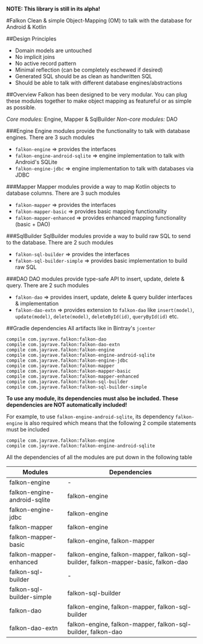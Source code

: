 **NOTE: This library is still in its alpha!**

#Falkon
Clean & simple Object-Mapping (OM) to talk with the database for Android & Kotlin

##Design Principles
 - Domain models are untouched
 - No implicit joins
 - No active record pattern
 - Minimal reflection (can be completely eschewed if desired)
 - Generated SQL should be as clean as handwritten SQL
 - Should be able to talk with different database engines/abstractions

##Overview
Falkon has been designed to be very modular. You can plug these modules together to make object mapping as featureful or as simple as possible.

*Core modules:* Engine, Mapper & SqlBuilder
*Non-core modules:* DAO

###Engine
Engine modules provide the functionality to talk with database engines. There are 3 such modules

 - `falkon-engine` => provides the interfaces
 - `falkon-engine-android-sqlite` => engine implementation to talk with Android's SQLite
 - `falkon-engine-jdbc` => engine implementation to talk with databases via JDBC

###Mapper
Mapper modules provide a way to map Kotlin objects to database columns. There are 3 such modules

- `falkon-mapper` => provides the interfaces
- `falkon-mapper-basic` => provides basic mapping functionality
- `falkon-mapper-enhanced` => provides enhanced mapping functionality (basic + DAO)

###SqlBuilder
SqlBuilder modules provide a way to build raw SQL to send to the database. There are 2 such modules

- `falkon-sql-builder` => provides the interfaces
- `falkon-sql-builder-simple` => provides basic implementation to build raw SQL

###DAO
DAO modules provide type-safe API to insert, update, delete & query. There are 2 such modules

- `falkon-dao` => provides insert, update, delete & query builder interfaces & implementation
- `falkon-dao-extn` => provides extension to `falkon-dao` like `insert(model)`, `update(model)`,  `delete(model)`, `deleteById(id)`, `queryById(id)` etc.

##Gradle dependencies
All artifacts like in Bintray's `jcenter`

    compile com.jayrave.falkon:falkon-dao
    compile com.jayrave.falkon:falkon-dao-extn
    compile com.jayrave.falkon:falkon-engine
    compile com.jayrave.falkon:falkon-engine-android-sqlite
    compile com.jayrave.falkon:falkon-engine-jdbc
    compile com.jayrave.falkon:falkon-mapper
    compile com.jayrave.falkon:falkon-mapper-basic
    compile com.jayrave.falkon:falkon-mapper-enhanced
    compile com.jayrave.falkon:falkon-sql-builder
    compile com.jayrave.falkon:falkon-sql-builder-simple

**To use any module, its dependencies must also be included. These dependencies are NOT automatically included!**

For example, to use `falkon-engine-android-sqlite`, its dependency `falkon-engine` is also required which means that the following 2 compile statements must be included

    compile com.jayrave.falkon:falkon-engine
    compile com.jayrave.falkon:falkon-engine-android-sqlite

All the dependencies of all the modules are put down in the following table

| Modules                      | Dependencies                                                                      |
|------------------------------|-----------------------------------------------------------------------------------|
| falkon-engine                | -                                                                                 |
| falkon-engine-android-sqlite | falkon-engine                                                                     |
| falkon-engine-jdbc           | falkon-engine                                                                     |
| falkon-mapper                | falkon-engine                                                                     |
| falkon-mapper-basic          | falkon-engine, falkon-mapper                                                      |
| falkon-mapper-enhanced       | falkon-engine, falkon-mapper, falkon-sql-builder, falkon-mapper-basic, falkon-dao |
| falkon-sql-builder           | -                                                                                 |
| falkon-sql-builder-simple    | falkon-sql-builder                                                                |
| falkon-dao                   | falkon-engine, falkon-mapper, falkon-sql-builder                                  |
| falkon-dao-extn              | falkon-engine, falkon-mapper, falkon-sql-builder, falkon-dao                      |
